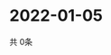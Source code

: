 # 2022-01-05
  共 0条

  <!-- BEGIN -->
  <!-- 最后更新时间Wed Jan 05 2022 23:03:57 GMT+0000 (Coordinated Universal Time) -->
  
  <!-- END -->
  
  